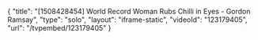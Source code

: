 {
    "title": "[1508428454] World Record Woman Rubs Chilli in Eyes - Gordon Ramsay",
    "type": "solo",
    "layout": "iframe-static",
    "videoId": "123179405",
    "url": "\/tvpembed\/123179405"
}